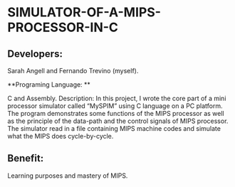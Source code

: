 # SIMULATOR-OF-A-MIPS-PROCESSOR-IN-C

Developers: 
-
Sarah Angell and Fernando Trevino (myself). 

**Programing Language: **

C and Assembly. Description: In this project, I wrote the core part of a mini processor simulator called “MySPIM” using C language on a PC platform. The program demonstrates some functions of the MIPS processor as well as the principle of the data-path and the control signals of MIPS processor. The simulator read in a file containing MIPS machine codes and simulate what the MIPS does cycle-by-cycle. 

Benefit: 
-

Learning purposes and mastery of MIPS.
